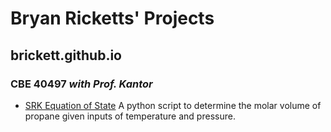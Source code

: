 # Bryan Ricketts' Projects  
## brickett.github.io  

### CBE 40497 *with Prof. Kantor*
* [SRK Equation of State](https://brickett.github.io/CBE40497-EoS) A python script to determine the molar volume of propane given inputs of temperature and pressure.
